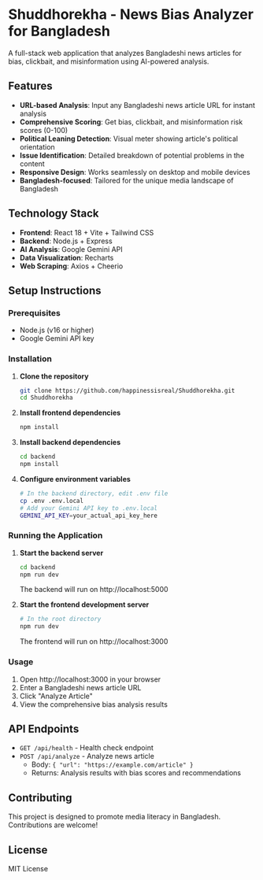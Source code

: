 # Shuddhorekha - News Bias Analyzer for Bangladesh

A full-stack web application that analyzes Bangladeshi news articles for bias, clickbait, and misinformation using AI-powered analysis.

## Features

- **URL-based Analysis**: Input any Bangladeshi news article URL for instant analysis
- **Comprehensive Scoring**: Get bias, clickbait, and misinformation risk scores (0-100)
- **Political Leaning Detection**: Visual meter showing article's political orientation
- **Issue Identification**: Detailed breakdown of potential problems in the content
- **Responsive Design**: Works seamlessly on desktop and mobile devices
- **Bangladesh-focused**: Tailored for the unique media landscape of Bangladesh

## Technology Stack

- **Frontend**: React 18 + Vite + Tailwind CSS
- **Backend**: Node.js + Express
- **AI Analysis**: Google Gemini API
- **Data Visualization**: Recharts
- **Web Scraping**: Axios + Cheerio

## Setup Instructions

### Prerequisites
- Node.js (v16 or higher)
- Google Gemini API key

### Installation

1. **Clone the repository**
   ```bash
   git clone https://github.com/happinessisreal/Shuddhorekha.git
   cd Shuddhorekha
   ```

2. **Install frontend dependencies**
   ```bash
   npm install
   ```

3. **Install backend dependencies**
   ```bash
   cd backend
   npm install
   ```

4. **Configure environment variables**
   ```bash
   # In the backend directory, edit .env file
   cp .env .env.local
   # Add your Gemini API key to .env.local
   GEMINI_API_KEY=your_actual_api_key_here
   ```

### Running the Application

1. **Start the backend server**
   ```bash
   cd backend
   npm run dev
   ```
   The backend will run on http://localhost:5000

2. **Start the frontend development server**
   ```bash
   # In the root directory
   npm run dev
   ```
   The frontend will run on http://localhost:3000

### Usage

1. Open http://localhost:3000 in your browser
2. Enter a Bangladeshi news article URL
3. Click "Analyze Article"
4. View the comprehensive bias analysis results

## API Endpoints

- `GET /api/health` - Health check endpoint
- `POST /api/analyze` - Analyze news article
  - Body: `{ "url": "https://example.com/article" }`
  - Returns: Analysis results with bias scores and recommendations

## Contributing

This project is designed to promote media literacy in Bangladesh. Contributions are welcome!

## License

MIT License